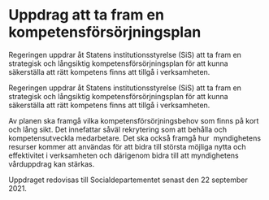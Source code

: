 # Uppdrag att ta fram en kompetensförsörjningsplan

Regeringen uppdrar åt Statens institutionsstyrelse (SiS) att ta fram en strategisk och långsiktig kompetensförsörjningsplan för att kunna säkerställa att rätt kompetens finns att tillgå i verksamheten.

Regeringen uppdrar åt Statens institutionsstyrelse (SiS) att ta fram en strategisk och långsiktig kompetensförsörjningsplan för att kunna säkerställa att rätt kompetens finns att tillgå i verksamheten.

Av planen ska framgå vilka kompetensförsörjningsbehov som finns på kort och lång sikt. Det innefattar såväl rekrytering som att behålla och kompetensutveckla medarbetare. Det ska också framgå hur  myndighetens resurser kommer att användas för att bidra till största möjliga nytta och effektivitet i verksamheten och därigenom bidra till att myndighetens vårduppdrag kan stärkas.

Uppdraget redovisas till Socialdepartementet senast den 22 september 2021.
